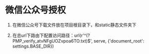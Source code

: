 # 微信公众号授权

1. 在微信公众号下载文件放在项目根目录下，和static静态文件夹下

2. 在总url下路由下配置访问路径：url(r'^(?P<path>MP_verify_atvNFgUOZvpoa6TO.txt)$', serve, {'document_root': settings.BASE_DIR})



